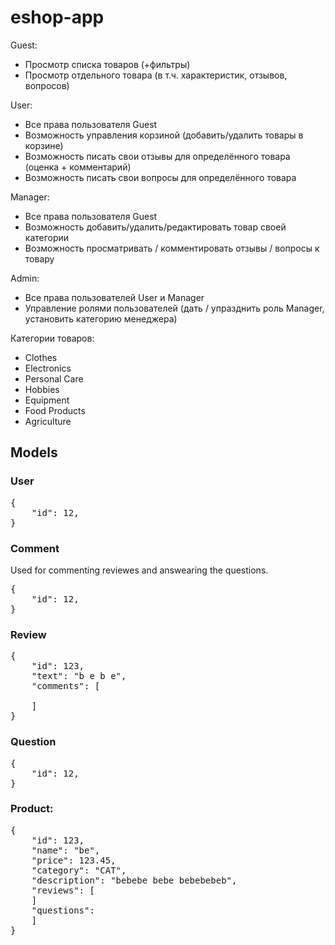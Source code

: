 # eshop-app

Guest:
- Просмотр списка товаров (+фильтры)
- Просмотр отдельного товара (в т.ч. характеристик, отзывов, вопросов)

User:
- Все права пользователя Guest
- Возможность управления корзиной (добавить/удалить товары в корзине)
- Возможность писать свои отзывы для определённого товара (оценка + комментарий)
- Возможность писать свои вопросы для определённого товара

Manager:
- Все права пользователя Guest
- Возможность добавить/удалить/редактировать товар своей категории
- Возможность просматривать / комментировать отзывы / вопросы к товару

Admin:
- Все права пользователей User и Manager
- Управление ролями пользователей (дать / упразднить роль Manager, установить категорию менеджера)

Категории товаров:
- Clothes
- Electronics
- Personal Care
- Hobbies
- Equipment
- Food Products
- Agriculture

## Models

### User
<pre>
{
    "id": 12,
}
</pre>

### Comment
Used for commenting reviewes and answearing the questions.
<pre>
{
    "id": 12,
}
</pre>

### Review
<pre>{
    "id": 123,
    "text": "b e b e",
    "comments": [
      
    ]
}</pre>

### Question
<pre>
{
    "id": 12,
}
</pre>

### Product:
<pre>{
    "id": 123,
    "name": "be",
    "price": 123.45,
    "category": "CAT",
    "description": "bebebe bebe bebebebeb",
    "reviews": [
    ]
    "questions":
    ]
}</pre>
